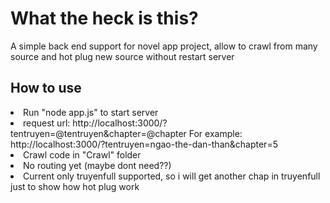 <h1> What the heck is this? </h1>
<p>A simple back end support for novel app project, allow to crawl from many source and hot plug new source without restart server</p>
<h2> How to use </h2>
<li>
    Run "node app.js" to start server
</li>
<li>
   request url: http://localhost:3000/?tentruyen=@tentruyen&chapter=@chapter
    For example: http://localhost:3000/?tentruyen=ngao-the-dan-than&chapter=5
</li>
<li>
   Crawl code in "Crawl" folder 
</li>
<li>
    No routing yet (maybe dont need??)
</li>
<li>
    Current only truyenfull supported, so i will get another chap in truyenfull just to show how hot plug work
</li>
